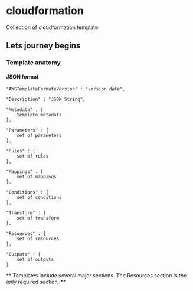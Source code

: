 # cloudformation
Collection of cloudformation template 

## Lets journey begins

### Template anatomy

#### JSON format
```
"AWSTemplateFormateVersion" : "version date",

"Description" : "JSON String",

"Metadata" : {
    template metadata
},

"Parameters" : {
    set of parameters
},

"Rules" : {
    set of rules
},

"Mappings" : {
    set of mappings
},

"Conditions" : {
    set of conditions
},

"Transform" : {
    set of transform
},

"Resources" : {
    set of resources
},

"Outputs" : {
    set of outputs
}
```

** Templates include several major sections. The Resources section is the only required section. ** 